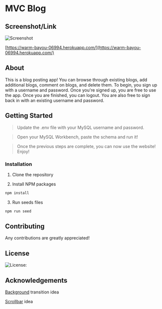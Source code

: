 # MVC Blog

## Screenshot/Link

![Screenshot](public/blog.gif)

[https://warm-bayou-06994.herokuapp.com/](https://warm-bayou-06994.herokuapp.com/)

## About 

This is a blog posting app! You can browse through existing blogs, add additional blogs, comment on blogs, and delete them. To begin, you sign up with a username and password. Once you're signed up, you are free to use the app. Once you are finished, you can logout. You are also free to sign back in with an existing username and password.

## Getting Started

> Update the .env file with your MySQL username and password.

> Open your MySQL Workbench, paste the schema and run it!

> Once the previous steps are complete, you can now use the website! Enjoy!

### Installation

1. Clone the repository

2. Install NPM packages

```sh
npm install
```

3. Run seeds files

```sh
npm run seed
```

## Contributing

Any contributions are greatly appreciated! 

## License

![License: ](https://img.shields.io/badge/license-MIT-blue)

## Acknowledgements

[Background](https://1stwebdesigner.com/15-css-background-effects/) transition idea

[Scrollbar](https://dev.to/xtrp/how-to-create-a-beautiful-custom-scrollbar-for-your-site-in-plain-css-1mjg) idea
